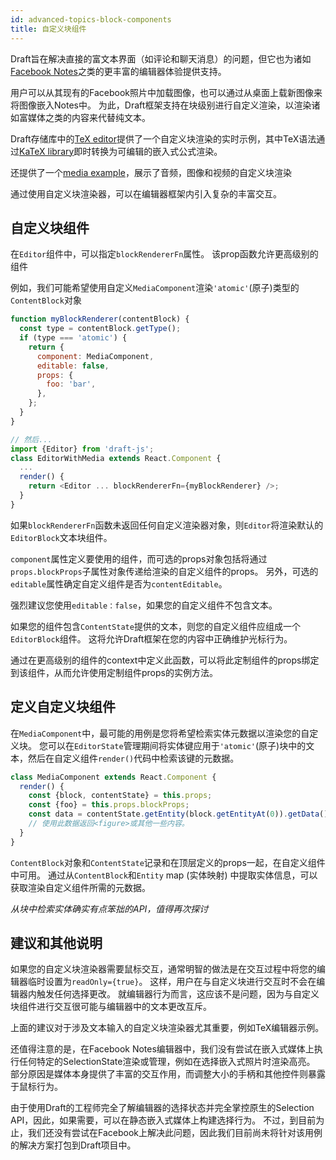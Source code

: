 ```yaml
---
id: advanced-topics-block-components
title: 自定义块组件
---
```


Draft旨在解决直接的富文本界面（如评论和聊天消息）的问题，但它也为诸如[Facebook Notes](https://www.facebook.com/notes/)之类的更丰富的编辑器体验提供支持。

用户可以从其现有的Facebook照片中加载图像，也可以通过从桌面上载新图像来将图像嵌入Notes中。
为此，Draft框架支持在块级别进行自定义渲染，以渲染诸如富媒体之类的内容来代替纯文本。

Draft存储库中的[TeX editor](https://github.com/facebook/draft-js/tree/master/examples/draft-0-10-0/tex)提供了一个自定义块渲染的实时示例，其中TeX语法通过[KaTeX library](https://khan.github.io/KaTeX/)即时转换为可编辑的嵌入式公式渲染。

还提供了一个[media example](https://github.com/facebook/draft-js/tree/master/examples/draft-0-10-0/media)，展示了音频，图像和视频的自定义块渲染

通过使用自定义块渲染器，可以在编辑器框架内引入复杂的丰富交互。

## 自定义块组件

在`Editor`组件中，可以指定`blockRendererFn`属性。
该prop函数允许更高级别的组件

例如，我们可能希望使用自定义`MediaComponent`渲染`'atomic'`(原子)类型的`ContentBlock`对象

```js
function myBlockRenderer(contentBlock) {
  const type = contentBlock.getType();
  if (type === 'atomic') {
    return {
      component: MediaComponent,
      editable: false,
      props: {
        foo: 'bar',
      },
    };
  }
}

// 然后...
import {Editor} from 'draft-js';
class EditorWithMedia extends React.Component {
  ...
  render() {
    return <Editor ... blockRendererFn={myBlockRenderer} />;
  }
}
```

如果`blockRendererFn`函数未返回任何自定义渲染器对象，则`Editor`将渲染默认的`EditorBlock`文本块组件。

`component`属性定义要使用的组件，而可选的props对象包括将通过`props.blockProps`子属性对象传递给渲染的自定义组件的props。
另外，可选的`editable`属性确定自定义组件是否为`contentEditable`。

强烈建议您使用`editable：false`，如果您的自定义组件不包含文本。

如果您的组件包含`ContentState`提供的文本，则您的自定义组件应组成一个`EditorBlock`组件。
这将允许Draft框架在您的内容中正确维护光标行为。

通过在更高级别的组件的context中定义此函数，可以将此定制组件的props绑定到该组件，从而允许使用定制组件props的实例方法。

## 定义自定义块组件

在`MediaComponent`中，最可能的用例是您将希望检索实体元数据以渲染您的自定义块。
您可以在`EditorState`管理期间将实体键应用于`'atomic'`(原子)块中的文本，然后在自定义组件`render()`代码中检索该键的元数据。

```js
class MediaComponent extends React.Component {
  render() {
    const {block, contentState} = this.props;
    const {foo} = this.props.blockProps;
    const data = contentState.getEntity(block.getEntityAt(0)).getData();
    // 使用此数据返回<figure>或其他一些内容。
  }
}
```

`ContentBlock`对象和`ContentState`记录和在顶层定义的props一起，在自定义组件中可用。
通过从`ContentBlock`和`Entity` map (实体映射) 中提取实体信息，可以获取渲染自定义组件所需的元数据。

_从块中检索实体确实有点笨拙的API，值得再次探讨_


## 建议和其他说明

如果您的自定义块渲染器需要鼠标交互，通常明智的做法是在交互过程中将您的编辑器临时设置为`readOnly={true}`。
这样，用户在与自定义块进行交互时不会在编辑器内触发任何选择更改。
就编辑器行为而言，这应该不是问题，因为与自定义块组件进行交互很可能与编辑器中的文本更改互斥。

上面的建议对于涉及文本输入的自定义块渲染器尤其重要，例如TeX编辑器示例。

还值得注意的是，在Facebook Notes编辑器中，我们没有尝试在嵌入式媒体上执行任何特定的SelectionState渲染或管理，例如在选择嵌入式照片时渲染高亮。
部分原因是媒体本身提供了丰富的交互作用，而调整大小的手柄和其他控件则暴露于鼠标行为。

由于使用Draft的工程师完全了解编辑器的选择状态并完全掌控原生的Selection API，因此，如果需要，可以在静态嵌入式媒体上构建选择行为。
不过，到目前为止，我们还没有尝试在Facebook上解决此问题，因此我们目前尚未将针对该用例的解决方案打包到Draft项目中。
